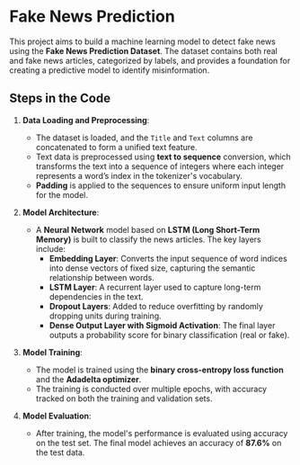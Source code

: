 # Fake News Prediction

This project aims to build a machine learning model to detect fake news using the **Fake News Prediction Dataset**. The dataset contains both real and fake news articles, categorized by labels, and provides a foundation for creating a predictive model to identify misinformation.

## Steps in the Code

1. **Data Loading and Preprocessing**:
   - The dataset is loaded, and the `Title` and `Text` columns are concatenated to form a unified text feature.
   - Text data is preprocessed using **text to sequence** conversion, which transforms the text into a sequence of integers where each integer represents a word’s index in the tokenizer's vocabulary.
   - **Padding** is applied to the sequences to ensure uniform input length for the model.

2. **Model Architecture**:
   - A **Neural Network** model based on **LSTM (Long Short-Term Memory)** is built to classify the news articles. The key layers include:
     - **Embedding Layer**: Converts the input sequence of word indices into dense vectors of fixed size, capturing the semantic relationship between words.
     - **LSTM Layer**: A recurrent layer used to capture long-term dependencies in the text.
     - **Dropout Layers**: Added to reduce overfitting by randomly dropping units during training.
     - **Dense Output Layer with Sigmoid Activation**: The final layer outputs a probability score for binary classification (real or fake).

3. **Model Training**:
   - The model is trained using the **binary cross-entropy loss function** and the **Adadelta optimizer**.
   - The training is conducted over multiple epochs, with accuracy tracked on both the training and validation sets.

4. **Model Evaluation**:
   - After training, the model's performance is evaluated using accuracy on the test set. The final model achieves an accuracy of **87.6%** on the test data.
